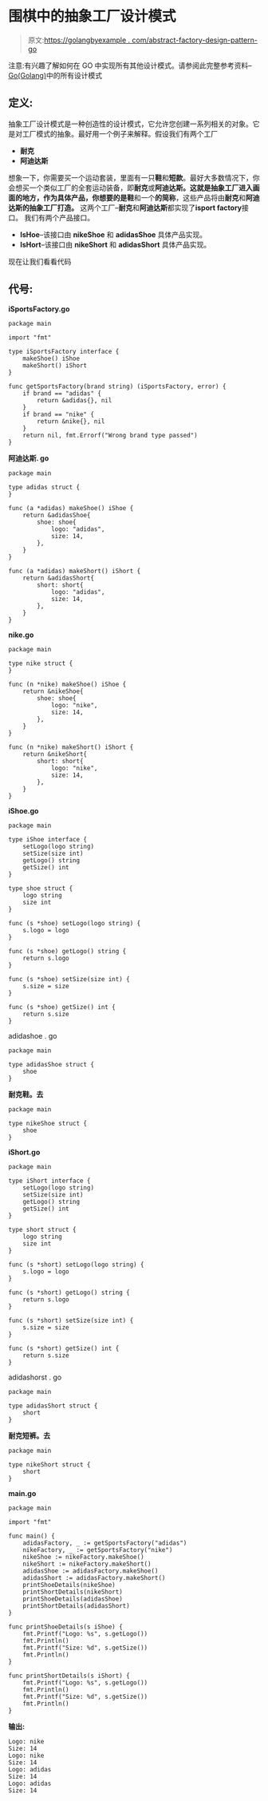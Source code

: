 # 围棋中的抽象工厂设计模式

> 原文:[https://golangbyexample . com/abstract-factory-design-pattern-go](https://golangbyexample.com/abstract-factory-design-pattern-go)

注意:有兴趣了解如何在 GO 中实现所有其他设计模式。请参阅此完整参考资料–[Go(Golang)](https://golangbyexample.com/all-design-patterns-golang/)中的所有设计模式

## **定义:**

抽象工厂设计模式是一种创造性的设计模式，它允许您创建一系列相关的对象。它是对工厂模式的抽象。最好用一个例子来解释。假设我们有两个工厂

*   **耐克**
*   **阿迪达斯**

想象一下，你需要买一个运动套装，里面有一只**鞋**和**短款**。最好大多数情况下，你会想买一个类似工厂的全套运动装备，即**耐克**或**阿迪达斯。**这就是抽象工厂进入画面的地方，作为具体产品，你想要的是**鞋**和一个**的简称**，这些产品将由**耐克**和**阿迪达斯的抽象工厂打造。**
这两个工厂–**耐克**和**阿迪达斯**都实现了**isport factory**接口。
我们有两个产品接口。

*   **IsHoe**–该接口由 **nikeShoe** 和 **adidasShoe** 具体产品实现。
*   **IsHort**–该接口由 **nikeShort** 和 **adidasShort** 具体产品实现。

现在让我们看看代码

## **代号:**

**iSportsFactory.go**

```
package main

import "fmt"

type iSportsFactory interface {
    makeShoe() iShoe
    makeShort() iShort
}

func getSportsFactory(brand string) (iSportsFactory, error) {
    if brand == "adidas" {
        return &adidas{}, nil
    }
    if brand == "nike" {
        return &nike{}, nil
    }
    return nil, fmt.Errorf("Wrong brand type passed")
}
```

**阿迪达斯. go**

```
package main

type adidas struct {
}

func (a *adidas) makeShoe() iShoe {
    return &adidasShoe{
        shoe: shoe{
            logo: "adidas",
            size: 14,
        },
    }
}

func (a *adidas) makeShort() iShort {
    return &adidasShort{
        short: short{
            logo: "adidas",
            size: 14,
        },
    }
} 
```

**nike.go**

```
package main

type nike struct {
}

func (n *nike) makeShoe() iShoe {
    return &nikeShoe{
        shoe: shoe{
            logo: "nike",
            size: 14,
        },
    }
}

func (n *nike) makeShort() iShort {
    return &nikeShort{
        short: short{
            logo: "nike",
            size: 14,
        },
    }
}
```

**iShoe.go**

```
package main

type iShoe interface {
    setLogo(logo string)
    setSize(size int)
    getLogo() string
    getSize() int
}

type shoe struct {
    logo string
    size int
}

func (s *shoe) setLogo(logo string) {
    s.logo = logo
}

func (s *shoe) getLogo() string {
    return s.logo
}

func (s *shoe) setSize(size int) {
    s.size = size
}

func (s *shoe) getSize() int {
    return s.size
} 
```

adidashoe . go

```
package main

type adidasShoe struct {
	shoe
} 
```

**耐克鞋。去**

```
package main

type nikeShoe struct {
    shoe
}
```

**iShort.go**

```
package main

type iShort interface {
    setLogo(logo string)
    setSize(size int)
    getLogo() string
    getSize() int
}

type short struct {
    logo string
    size int
}

func (s *short) setLogo(logo string) {
    s.logo = logo
}

func (s *short) getLogo() string {
    return s.logo
}

func (s *short) setSize(size int) {
    s.size = size
}

func (s *short) getSize() int {
    return s.size
}
```

adidashorst . go

```
package main

type adidasShort struct {
    short
}
```

**耐克短裤。去**

```
package main

type nikeShort struct {
    short
}
```

**main.go**

```
package main

import "fmt"

func main() {
    adidasFactory, _ := getSportsFactory("adidas")
    nikeFactory, _ := getSportsFactory("nike")
    nikeShoe := nikeFactory.makeShoe()
    nikeShort := nikeFactory.makeShort()
    adidasShoe := adidasFactory.makeShoe()
    adidasShort := adidasFactory.makeShort()
    printShoeDetails(nikeShoe)
    printShortDetails(nikeShort)
    printShoeDetails(adidasShoe)
    printShortDetails(adidasShort)
}

func printShoeDetails(s iShoe) {
    fmt.Printf("Logo: %s", s.getLogo())
    fmt.Println()
    fmt.Printf("Size: %d", s.getSize())
    fmt.Println()
}

func printShortDetails(s iShort) {
    fmt.Printf("Logo: %s", s.getLogo())
    fmt.Println()
    fmt.Printf("Size: %d", s.getSize())
    fmt.Println()
}
```

**输出:**

```
Logo: nike
Size: 14
Logo: nike
Size: 14
Logo: adidas
Size: 14
Logo: adidas
Size: 14
```